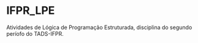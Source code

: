 # IFPR_LPE
 Atividades de Lógica de Programação Estruturada, disciplina do segundo períofo do TADS-IFPR. 
